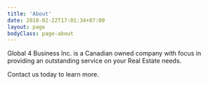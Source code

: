 ```yaml
---
title: 'About'
date: 2018-02-22T17:01:34+07:00
layout: page
bodyClass: page-about
---
```


Global 4 Business Inc. is a Canadian owned company with focus in providing an outstanding service on your Real Estate needs. 

Contact us today to learn more.
